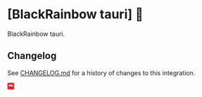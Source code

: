 # [BlackRainbow tauri] 🐂

BlackRainbow tauri.

## Changelog

See [CHANGELOG.md](CHANGELOG.md) for a history of changes to this integration.

[![Built with Lightrix/npm](https://raw.githubusercontent.com/Lightrix/npm/main/.github/img/favicon.png)](https://github.com/Lightrix/npm)
